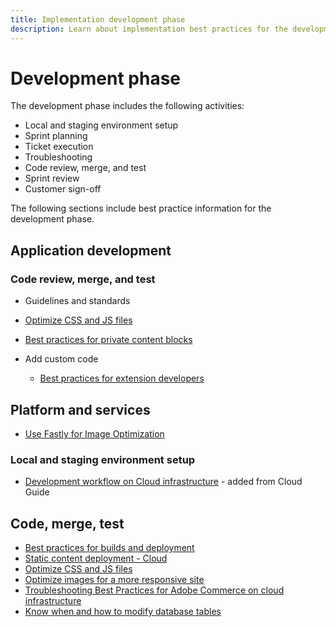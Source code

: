 ```yaml
---
title: Implementation development phase
description: Learn about implementation best practices for the development phase of Adobe Commerce projects.
---
```


# Development phase

The development phase includes the following activities:

- Local and staging environment setup
- Sprint planning
- Ticket execution
- Troubleshooting
- Code review, merge, and test
- Sprint review
- Customer sign-off

The following sections include best practice information for the development phase.

## Application development

### Code review, merge, and test

- Guidelines and standards
<!--Assets not yet integrated
  - [Development best practices](https://wiki.corp.adobe.com/x/nT4ykw)
  - [Code Review](https://wiki.corp.adobe.com/x/qT4ykw)
  - [Debugging Magento 2](https://wiki.corp.adobe.com/x/nz4ykw) (wiki)
-->
- [Optimize CSS and JS files](optimize-css-js-files.md)
- [Best practices for private content blocks](private-content-block-configuration.md)

- Add custom code
  - [Best practices for extension developers](https://developer.adobe.com/commerce/php/best-practices/)
  
<!--Assets not yet integrated

  - [Best practices for theme development](https://wiki.corp.adobe.com/pages/viewpage.action?spaceKey=MAGPS&title=Best+Practices+for+Theme+Development)
  - [Module basis](https://wiki.corp.adobe.com/x/kz4ykw) (wiki) — Develop custom modules
  - [Exception Handling](https://wiki.corp.adobe.com/x/nz4ykw)
  - [Custom code copyrights](https://wiki.corp.adobe.com/x/lj4ykw)
- Source control and package management - wiki articles
  - [Code management - Git vs. Composer](https://wiki.corp.adobe.com/x/pz4ykw)
  - [Git branching strategy](https://wiki.corp.adobe.com/display/MAGPS/Git+Branching+Strategy)
  - [Composer development](https://wiki.corp.adobe.com/x/mD4ykw)
  - [Composer patching](https://wiki.corp.adobe.com/x/mj4ykw)
  - [Composer project structure](https://wiki.corp.adobe.com/x/mT4ykw)
  - [Composer tips and tricks](https://wiki.corp.adobe.com/x/lz4ykw)
-->

## Platform and services

- [Use Fastly for Image Optimization](image-optimization.md)

### Local and staging environment setup

- [Development workflow on Cloud infrastructure](https://devdocs.magento.com/cloud/architecture/pro-develop-deploy-workflow.html) - added from Cloud Guide

## Code, merge, test

- [Best practices for builds and deployment](https://devdocs.magento.com/cloud/reference/discover-deploy.html#best-practices)
- [Static content deployment - Cloud](static-content-deployment.md)
- [Optimize CSS and JS files](optimize-css-js-files.md)
- [Optimize images for a more responsive site](image-optimization.md)
- [Troubleshooting Best Practices for Adobe Commerce on cloud infrastructure​](troubleshooting.md)
- [Know when and how to modify database tables​](modifying-core-and-3rd-party-tables.md)